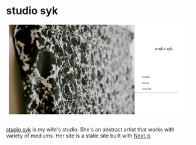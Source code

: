 # studio syk

![Homepage of studio syk](/media/studiosyk.png)

```scala mdoc:percentages:studio-syk
```

[studio syk](https://studiosyk.com) is my wife's studio. She's an abstract
artist that works with variety of mediums. Her site is a static site built with
[Next.js](https://nextjs.org)
